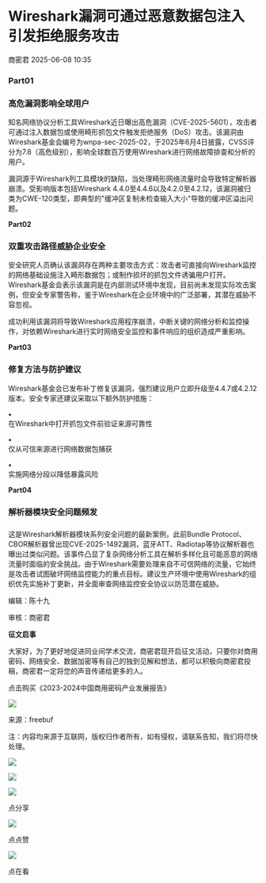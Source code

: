 #  Wireshark漏洞可通过恶意数据包注入引发拒绝服务攻击  
 商密君   2025-06-08 10:35  
  
### Part01  
### 高危漏洞影响全球用户  
  
  
知名网络协议分析工具Wireshark近日曝出高危漏洞（CVE-2025-5601），攻击者可通过注入数据包或使用畸形抓包文件触发拒绝服务（DoS）攻击。该漏洞由Wireshark基金会编号为wnpa-sec-2025-02，于2025年6月4日披露，CVSS评分为7.8（高危级别），影响全球数百万使用Wireshark进行网络故障排查和分析的用户。  
  
  
漏洞源于Wireshark列工具模块的缺陷，当处理畸形网络流量时会导致特定解析器崩溃。受影响版本包括Wireshark 4.4.0至4.4.6以及4.2.0至4.2.12，该漏洞被归类为CWE-120类型，即典型的"缓冲区复制未检查输入大小"导致的缓冲区溢出问题。  
  
  
**Part02**  
### 双重攻击路径威胁企业安全  
  
  
安全研究人员确认该漏洞存在两种主要攻击方式：攻击者可直接向Wireshark监控的网络基础设施注入畸形数据包；或制作损坏的抓包文件诱骗用户打开。Wireshark基金会表示该漏洞是在内部测试环境中发现，目前尚未发现实际攻击案例，但安全专家警告称，鉴于Wireshark在企业环境中的广泛部署，其潜在威胁不容忽视。  
  
  
成功利用该漏洞将导致Wireshark应用程序崩溃，中断关键的网络分析和监控操作，对依赖Wireshark进行实时网络安全监控和事件响应的组织造成严重影响。  
  
  
**Part03**  
### 修复方法与防护建议  
  
  
Wireshark基金会已发布补丁修复该漏洞，强烈建议用户立即升级至4.4.7或4.2.12版本。安全专家还建议采取以下额外防护措施：  
  
**•**  
在Wireshark中打开抓包文件前验证来源可靠性  
  
**•**  
仅从可信来源进行网络数据包捕获  
  
**•**  
实施网络分段以降低暴露风险  
  
  
**Part04**  
### 解析器模块安全问题频发  
###   
  
这是Wireshark解析器模块系列安全问题的最新案例，此前Bundle Protocol、CBOR解析器曾出现CVE-2025-1492漏洞，蓝牙ATT、Radiotap等协议解析器也曝出过类似问题。该事件凸显了复杂网络分析工具在解析多样化且可能恶意的网络流量时面临的安全挑战。由于Wireshark需要处理来自不可信网络的流量，它始终是攻击者试图破坏网络监控能力的重点目标。建议生产环境中使用Wireshark的组织优先实施补丁更新，并全面审查网络监控安全协议以防范潜在威胁。  
  
  
编辑：陈十九  
  
审核：商密君  
  
**征文启事**  
  
大家好，为了更好地促进同业间学术交流，商密君现开启征文活动，只要你对商用密码、网络安全、数据加密等有自己的独到见解和想法，都可以积极向商密君投稿，商密君一定将您的声音传递给更多的人。  
  
  
[](https://mp.weixin.qq.com/s?__biz=MzI5NTM4OTQ5Mg==&mid=2247633989&idx=1&sn=cd6647451cec618b20dd28533702603b&scene=21#wechat_redirect)  
  
  
点击购买《2023-2024中国商用密码产业发展报告》  
  
![](https://mmbiz.qpic.cn/mmbiz_jpg/1HyKzSU2XXNcXmbiaiaCljdXpwzOEQ9QTBXMibM6rZTOnbTSwTmCXncQLria2vuLGxn8QPtznzBc0as8vBxWIjrWxQ/640?wx_fmt=jpeg "")  
  
来源：freebuf  
  
注：内容均来源于互联网，版权归作者所有，如有侵权，请联系告知，我们将尽快处理。  
  
![](https://mmbiz.qpic.cn/mmbiz_jpg/1HyKzSU2XXOdeQx0thlyozF2swQTEN9iaaBNDG0jTKfAgqgdesve8x5IEWNvYxjF6sAWjO1TPCZVsWd0oiaDn3uw/640?wx_fmt=jpeg&wxfrom=5&wx_lazy=1&wx_co=1 "")  
  
  
![](https://mmbiz.qpic.cn/mmbiz_png/1HyKzSU2XXMyyClGk1cttkSBbJicAn5drpXEbFIeChG9IkrslYEylRF4Z6KNaxNafDwr5ibcYaZXdnveQCNIr5kw/640?wx_fmt=jpeg&wxfrom=5&wx_lazy=1&wx_co=1 "")  
  
  
![](https://mmbiz.qpic.cn/mmbiz_png/1HyKzSU2XXMZPiaDBD8yxbIHiciauWK4tuiaMcJkA69QYZ9T4jmc3fdN6EA7Qq9A8E3RWcTKhxVEU1QjqOgrJMu2Qg/640?wx_fmt=png&wxfrom=5&wx_lazy=1&wx_co=1 "")  
  
点分享  
  
![](https://mmbiz.qpic.cn/mmbiz_png/1HyKzSU2XXMZPiaDBD8yxbIHiciauWK4tuiaiaRXdw4BFsc7MxzkVZaKGgtjWA5GKtUfm3hlgzsBtjJ0mnh9QibeFOGQ/640?wx_fmt=png&wxfrom=5&wx_lazy=1&wx_co=1 "")  
  
点点赞  
  
![](https://mmbiz.qpic.cn/mmbiz_png/1HyKzSU2XXMZPiaDBD8yxbIHiciauWK4tuiaeiaNlRO9954g4VS87icD7KQdxzokTGDIjmCJA563IwfStoFzPUaliauXg/640?wx_fmt=png&wxfrom=5&wx_lazy=1&wx_co=1 "")  
  
点在看  
  
